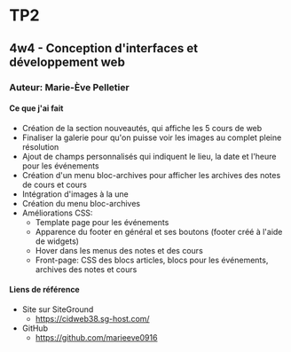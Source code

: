 # TP2
## 4w4 - Conception d'interfaces et développement web
### Auteur: Marie-Ève Pelletier

#### Ce que j'ai fait
- Création de la section nouveautés, qui affiche les 5 cours de web
- Finaliser la galerie pour qu'on puisse voir les images au complet pleine résolution
- Ajout de champs personnalisés qui indiquent le lieu, la date et l'heure pour les événements
- Création d'un menu bloc-archives pour afficher les archives des notes de cours et cours
- Intégration d'images à la une
- Création du menu bloc-archives
- Améliorations CSS:
    - Template page pour les événements
    - Apparence du footer en général et ses boutons (footer créé à l'aide de widgets)
    - Hover dans les menus des notes et des cours
    - Front-page: CSS des blocs articles, blocs pour les événements, archives des notes et cours

#### Liens de référence
- Site sur SiteGround
    - https://cidweb38.sg-host.com/
- GitHub
    - https://github.com/marieeve0916

